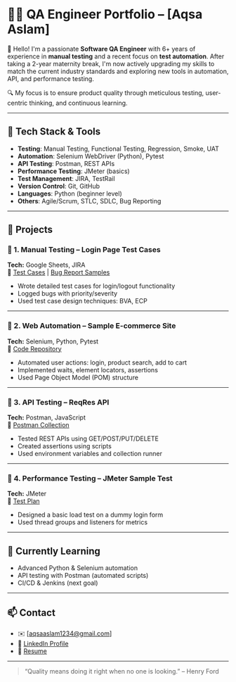 # 👩‍💻 QA Engineer Portfolio – [Aqsa Aslam]

👋 Hello! I'm a passionate **Software QA Engineer** with 6+ years of experience in **manual testing** and a recent focus on **test automation**. After taking a 2-year maternity break, I'm now actively upgrading my skills to match the current industry standards and exploring new tools in automation, API, and performance testing.

🔍 My focus is to ensure product quality through meticulous testing, user-centric thinking, and continuous learning.

---

## 🧰 Tech Stack & Tools

- **Testing**: Manual Testing, Functional Testing, Regression, Smoke, UAT  
- **Automation**: Selenium WebDriver (Python), Pytest  
- **API Testing**: Postman, REST APIs  
- **Performance Testing**: JMeter (basics)  
- **Test Management**: JIRA, TestRail  
- **Version Control**: Git, GitHub  
- **Languages**: Python (beginner level)  
- **Others**: Agile/Scrum, STLC, SDLC, Bug Reporting

---

## 📁 Projects

### 🔸 1. Manual Testing – Login Page Test Cases  
**Tech:** Google Sheets, JIRA  
📌 [Test Cases](link-to-your-doc) | [Bug Report Samples](link-to-your-doc)  
- Wrote detailed test cases for login/logout functionality  
- Logged bugs with priority/severity  
- Used test case design techniques: BVA, ECP

---

### 🔸 2. Web Automation – Sample E-commerce Site  
**Tech:** Selenium, Python, Pytest  
📌 [Code Repository](link-to-repo)  
- Automated user actions: login, product search, add to cart  
- Implemented waits, element locators, assertions  
- Used Page Object Model (POM) structure

---

### 🔸 3. API Testing – ReqRes API  
**Tech:** Postman, JavaScript  
📌 [Postman Collection](link-to-collection)  
- Tested REST APIs using GET/POST/PUT/DELETE  
- Created assertions using scripts  
- Used environment variables and collection runner

---

### 🔸 4. Performance Testing – JMeter Sample Test  
**Tech:** JMeter  
📌 [Test Plan](link-to-file)  
- Designed a basic load test on a dummy login form  
- Used thread groups and listeners for metrics  

---

## 🌱 Currently Learning

- Advanced Python & Selenium automation
- API testing with Postman (automated scripts)
- CI/CD & Jenkins (next goal)

---

## 📫 Contact

- ✉️ [aqsaaslam1234@gmail.com]  
- 🔗 [LinkedIn Profile](https://www.linkedin.com/in/aqsa-aslam-932bb2152/)  
- 📂 [Resume](./Aqsa_Aslam_Resume.pdf)

---

> “Quality means doing it right when no one is looking.” – Henry Ford
